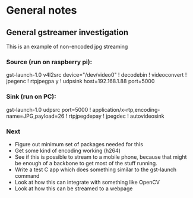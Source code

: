 
# General notes

## General gstreamer investigation
This is an example of non-encoded jpg streaming

### Source (run on raspberry pi): 

gst-launch-1.0 v4l2src device="/dev/video0" ! decodebin ! videoconvert ! jpegenc ! rtpjpegpa y ! udpsink host=192.168.1.88 port=5000

### Sink (run on PC):

gst-launch-1.0 udpsrc port=5000 ! application/x-rtp,encoding-name=JPG,payload=26 ! rtpjpegdepay ! jpegdec ! autovideosink

### Next

* Figure out minimum set of packages needed for this
* Get some kind of encoding working (h264)
* See if this is possible to stream to a mobile phone, because that might be enough of a backbone to get most of the stuff running.
* Write a test C app which does something similar to the gst-launch command
* Look at how this can integrate with something like OpenCV
* Look at how this can be streamed to a webpage
